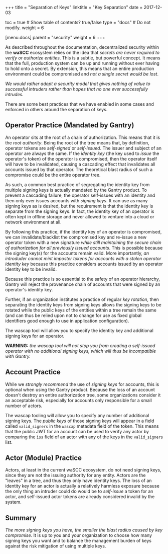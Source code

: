 +++
title = "Separation of Keys"
linktitle = "Key Separation"
date = 2017-12-03

toc = true  # Show table of contents? true/false
type = "docs"  # Do not modify.
weight = 6

[menu.docs]
  parent = "security"
  weight = 6
+++

As described throughout the documentation, decentralized security within the **waSCC** ecosystem relies on the idea that _secrets are never required to verify or authorize entities_. This is a subtle, but powerful concept. It means that the full, production system can be up and running without ever having to hold onto a secret. By extension, this means that an entire production environment could be compromised and _not a single secret would be lost_.

_We would rather adopt a security model that gives nothing of value to successful intruders rather than hopes that no one ever successfully intrudes._

There are some best practices that we have enabled in some cases and enforced in others around the separation of keys.

## Operator Practice (Mandated by Gantry)

An operator sits at the root of a chain of authorization. This means that it is the _root authority_. Being the root of the tree means that, by definition, operator tokens are _self-signed_ or _self-issued_. The issuer and subject of an operator are always the same. If the _identity key_ (the key used to _issue_ the operator's token) of the operator is compromised, then the operator itself will have to be invalidated, causing a cascading effect that invalidates all accounts issued by that operator. The theoretical blast radius of such a compromise could be the entire operator tree.

As such, a common best practice of segregating the identity key from multiple signing keys is actually mandated by the Gantry product. To prevent a cascading failure, the operator self-issues with an identity and then only ever issues accounts with _signing keys_. It can use as many signing keys as is desired, but the requirement is that the identity key is separate from the signing keys. In fact, the identity key of an operator is often kept in offline storage and never allowed to venture into a cloud or network environment at all.

By following this practice, if the identity key of an operator is compromised, we can invalidate/blacklist the compromised key and re-issue a new operator token with a new signature _while still maintaining the secure chain of authorization for all previously issued accounts_. This is possible because the signing key(s) for the accounts remain valid. More importantly, _an introduder cannot mint imposter tokens for accounts with a stolen operator identity key_ because this practice considers accounts issued by an operator identity key to be invalid.

Because this practice is so essential to the safety of an operator hierarchy, Gantry will reject the provenance chain of accounts that were signed by an operator's identity key.

Further, if an organization institutes a practice of regular _key rotation_, then separating the identity keys from signing keys allows the signing keys to be rotated while the public keys of the entities within a tree remain the same (and can thus be relied upon not to change for use as fixed global identifiers good enough to use in application configuration).

The wascap tool will allow you to specify the identity key and additional signing keys for an operator.

**WARNING:** _the wascap tool will not stop you from creating a self-issued operator with no additional signing keys, which will thus be incompatible with Gantry._

## Account Practice

While we _strongly recommend_ the use of _signing keys_ for accounts, this is optional when using the Gantry product. Because the loss of an account doesn't destroy an entire authorization tree, some organizations consider it an acceptable risk, especially for accounts only responsible for a small number of actors. 

The wascap tooling will allow you to specify any number of additional signing keys. The _public keys_ of those signing keys will appear in a field called `valid_signers` in the `wascap` metadata field of the token. This means that the public JWT for an account can be used to verify any actor by comparing the `iss` field of an actor with any of the keys in the `valid_signers` list.

## Actor (Module) Practice

Actors, at least in the current waSCC ecosystem, do not need signing keys, since they are not the issuing authority for any entity. Actors are the "leaves" in a tree, and thus they only have identity keys. The loss of an identity key for an actor is actually a relatively harmless exposure because the only thing an intruder could do would be to _self-issue_ a token for an actor, and self-issued actor tokens are already considered invalid by the system.

## Summary

_The more signing keys you have, the smaller the blast radius caused by key compromise_. It is up to you and your organization to choose how many signing keys you want and to balance the management burden of keys against the risk mitigation of using multiple keys.

